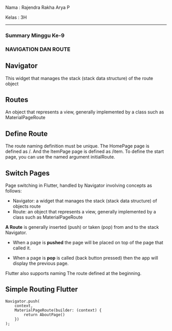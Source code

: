 Nama  : Rajendra Rakha Arya P

Kelas : 3H

---

### Summary Minggu Ke-9

### NAVIGATION DAN ROUTE 

## Navigator
This widget that manages the stack (stack data structure) of the route object

## Routes
An object that represents a view, generally implemented by a class such as MaterialPageRoute

## Define Route

The route naming definition must be unique. The HomePage page is defined as /.
And the ItemPage page is defined as /item. To define the start page, you can use the named argument initialRoute.

## Switch Pages

Page switching in Flutter, handled by Navigator involving concepts
as follows:

- Navigator: a widget that manages the stack (stack data structure) of objects
route
- Route: an object that represents a view, generally implemented by a class such as MaterialPageRoute

**A Route** is generally inserted (push) or taken (pop) from and to the stack
Navigator. 

- When a page is **pushed** the page will be placed on top of the page that called it.

- When a page is **pop** is called (back button pressed) then the app will display the previous page.

Flutter also supports naming The route defined at the beginning.

## Simple Routing Flutter

```
Navigator.push(
    context, 
   	MaterialPageRoute(builder: (context) {
  		return AboutPage()
  	})
);
```
